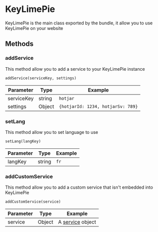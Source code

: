 # KeyLimePie
KeyLimePie is the main class exported by the bundle, it allow you to use KeyLimePie on your website

## Methods

### addService
This method allow you to add a service to your KeyLimePie instance

`addService(serviceKey, settings)`

| Parameter  | Type   | Example                           |
| ---------- | ------ | --------------------------------- |
| serviceKey | string | `hotjar`                          |
| settings   | Object | `{hotjarId: 1234, hotjarSv: 789}` |

### setLang
This method allow you to set language to use

`setLang(langKey)`

| Parameter | Type   | Example |
| --------- | ------ | ------- |
| langKey   | string | `fr`    |

### addCustomService
This method allow you to add a custom service that isn't embedded into KeyLimePie

`addCustomService(service)`

| Parameter | Type   | Example                          |
| --------- | ------ | -------------------------------- |
| service   | Object | A [service](/api/service/) object |